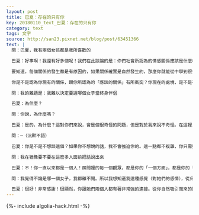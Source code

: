 ```yaml
---
layout: post
title: 巴夏：存在的只有你
key: 20180110_text_巴夏：存在的只有你
category: text
tags: 文字
source: http://san23.pixnet.net/blog/post/63451366
text: |
  問：巴夏，我有兩個女孩都是我所喜歡的

  巴夏：好事啊！我還有好多個呢！我們在此談論的是：你們社會所認為的情感關係應該是什麼樣，以及關係自然發展會是什麼樣。我說的你能跟得上嗎？

  要知道，每個關係的發生都是有原因的，如果關係確實是自然發生的，那麼你就能從中學到很多東西，換句話說，如果事情在進展過程中出現困難，而且這些困難的起因不是因為你要逃避某些事件，那麼這種情況對你來說，就能起到積極正面的效應。如果你的處境，不是由於你的抗拒與否定而造成的，那這個關係，對於所有相關人員的意識，都有極大的擴展作用

  你是不是認為你現有的關係，跟你所認為的「應該的關係」有所衝突？你現在的處境，是不是有什麼困難？如果有，是什麼樣的困難？

  問：我的難題是：我難以決定要選哪個女子當終身伴侶

  巴夏：為什麼？

  問：你說，為什麼嗎？

  巴夏：是的，為什麼？這對你們來說，會是個很奇怪的問題，但是對於我來說不奇怪。在這裡，我能給你的建議是：你的慾望，可能是你的「期待」所帶來的結果，而不是你的「自然行為」的結果，所以我問你為什麼，難道你認為，你做了決定以後，事情就簡單了？

  問：⋯（沉默不語）

  巴夏：你是不是不想談這個？如果你不想說的話，我不會強迫你的。這一點都不複雜，你只需要誠實地面對你自己。你現在感覺如何？你在猶豫什麼？

  問：我在猶豫要不要在這麼多人面前把話說出來

  巴夏：不！你一直以來都是一個人！房間裡的每一個觀眾，都是你的「一個方面」，都是你的「一個拓展」，你是在一個到處都是鏡子的房間裡，這些鏡子擺放得角度不同，所以反射的影像也會稍微有點區別，所以，暢所欲言吧！沒人會評判你（他們都是鏡子），要知道，他們如果評判你，那他們的振頻也會降到跟你一樣

  問：我覺得不論是哪一個女子，我都離不開。所以我想知道我這種感覺（對她們的感情），從何而來？

  巴夏：很好！非常感謝！很顯然，你跟她們兩個人都有著非常強的連接。從你自然吸引而來的關係中逃離，都是一種抗拒/否定。要知道，如果你全心全力、光明磊落（註：毫無隱瞞欺騙並且心理感覺平安/坦蕩/喜悅）地面對她們，並且這兩個關係還繼續發展，那說明這是自然而然的結果。
---
```


{%- include algolia-hack.html -%}
